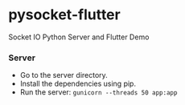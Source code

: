 # pysocket-flutter
Socket IO Python Server and Flutter Demo

### Server
* Go to the server directory.
* Install the dependencies using pip.
* Run the server: ```gunicorn --threads 50 app:app```
